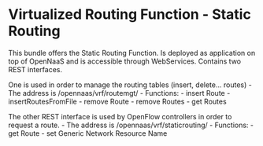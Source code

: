 Virtualized Routing Function - Static Routing
========

This bundle offers the Static Routing Function.
Is deployed as application on top of OpenNaaS and is accessible through WebServices.
Contains two REST interfaces.

One is used in order to manage the routing tables (insert, delete... routes)
	- The address is /opennaas/vrf/routemgt/
	- Functions: 
		- insert Route
		- insertRoutesFromFile
		- remove Route
		- remove Routes
		- get Routes

The other REST interface is used by OpenFlow controllers in order to request a route.
	- The address is /opennaas/vrf/staticrouting/
	- Functions: 
		- get Route
		- set Generic Network Resource Name
